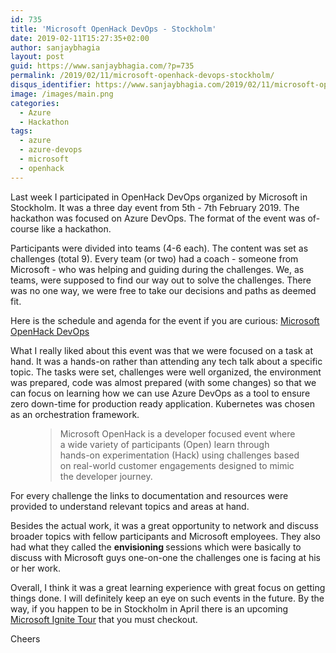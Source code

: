 ```yaml
---
id: 735
title: 'Microsoft OpenHack DevOps - Stockholm'
date: 2019-02-11T15:27:35+02:00
author: sanjaybhagia
layout: post
guid: https://www.sanjaybhagia.com/?p=735
permalink: /2019/02/11/microsoft-openhack-devops-stockholm/
disqus_identifier: https://www.sanjaybhagia.com/2019/02/11/microsoft-openhack-devops-stockholm/
image: /images/main.png
categories:
  - Azure
  - Hackathon
tags:
  - azure
  - azure-devops
  - microsoft
  - openhack
---
```

<!-- wp:paragraph -->
<p>Last week I participated in OpenHack DevOps organized by Microsoft in Stockholm. It was a three day event from 5th - 7th February 2019. The hackathon was focused on Azure DevOps. The format of the event was of-course like a hackathon. </p>
<!-- /wp:paragraph -->

<!-- wp:paragraph -->
<p>Participants were divided into teams (4-6 each). The content was set as challenges (total 9). Every team (or two) had a coach - someone from Microsoft - who was helping and guiding during the challenges. We, as teams, were supposed to find our way out to solve the challenges. There was no one way, we were free to take our decisions and paths as deemed fit.</p>
<!-- /wp:paragraph -->

<!-- wp:paragraph -->
<p>Here is the schedule and agenda for the event if you are curious: <a href="https://www.microsoftevents.com/profile/form/index.cfm?PKformID=0x5473274abcd" target="_blank" rel="noreferrer noopener" aria-label="Microsoft OpenHack DevOps (opens in a new tab)">Microsoft OpenHack DevOps</a></p>
<!-- /wp:paragraph -->

<!-- wp:paragraph -->
<p>What I really liked about this event was that we were focused on a task at hand. It was a hands-on rather than attending any tech talk about a specific topic. The tasks were set, challenges were well organized, the environment was prepared, code was almost prepared (with some changes) so that we can focus on learning how we can use Azure DevOps as a tool to ensure zero down-time for production ready application. Kubernetes was chosen as an orchestration framework.</p>
<!-- /wp:paragraph -->

<!-- wp:pullquote -->
<figure class="wp-block-pullquote"><blockquote><p> Microsoft OpenHack is a developer focused event where a wide variety of participants (Open) learn through hands-on experimentation (Hack) using challenges based on real-world customer engagements designed to mimic the developer journey. </p></blockquote></figure>
<!-- /wp:pullquote -->

<!-- wp:paragraph -->
<p>For every challenge the links to documentation and resources were provided to understand relevant topics and areas at hand.</p>
<!-- /wp:paragraph -->

<!-- wp:paragraph -->
<p>Besides the actual work, it was a great opportunity to network and discuss broader topics with fellow participants and Microsoft employees. They also had what they called the <strong>envisioning </strong>sessions which were basically to discuss with Microsoft guys one-on-one the challenges one is facing at his or her work.</p>
<!-- /wp:paragraph -->

<!-- wp:paragraph -->
<p>Overall, I think it was a great learning experience with great focus on getting things done. I will definitely keep an eye on such events in the future. By the way, if you happen to be in Stockholm in April there is an upcoming <a rel="noreferrer noopener" aria-label="Microsoft Ignite Tour (opens in a new tab)" href="https://www.microsoft.com/sv-se/ignite-the-tour/stockholm" target="_blank">Microsoft Ignite Tour</a> that you must checkout.</p>
<!-- /wp:paragraph -->

<!-- wp:paragraph -->
<p>Cheers</p>
<!-- /wp:paragraph -->